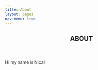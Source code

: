 ```yaml
---
title: About
layout: pages
nav-menu: true
---
```

<!-- Main -->
<div id="main">

<!-- One -->
<section id="one">
	<div class="inner">
		<header class="major">
			<h2>ABOUT</h2>
		</header>
		<p>Hi my name is Nica!</p>
	</div>
</section>
</div>
